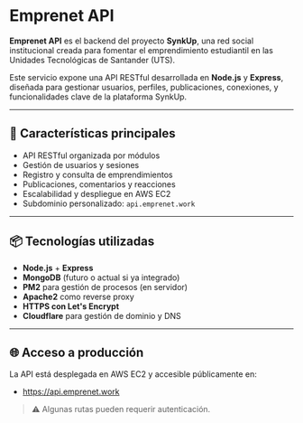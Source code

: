 # Emprenet API

**Emprenet API** es el backend del proyecto **SynkUp**, una red social institucional creada para fomentar el emprendimiento estudiantil en las Unidades Tecnológicas de Santander (UTS).

Este servicio expone una API RESTful desarrollada en **Node.js** y **Express**, diseñada para gestionar usuarios, perfiles, publicaciones, conexiones, y funcionalidades clave de la plataforma SynkUp.

---

## 🚀 Características principales

- API RESTful organizada por módulos
- Gestión de usuarios y sesiones
- Registro y consulta de emprendimientos
- Publicaciones, comentarios y reacciones
- Escalabilidad y despliegue en AWS EC2
- Subdominio personalizado: `api.emprenet.work`

---

## 📦 Tecnologías utilizadas

- **Node.js** + **Express**
- **MongoDB** (futuro o actual si ya integrado)
- **PM2** para gestión de procesos (en servidor)
- **Apache2** como reverse proxy
- **HTTPS con Let's Encrypt**
- **Cloudflare** para gestión de dominio y DNS

---

## 🌐 Acceso a producción

La API está desplegada en AWS EC2 y accesible públicamente en:

- https://api.emprenet.work

> ⚠️ Algunas rutas pueden requerir autenticación.
